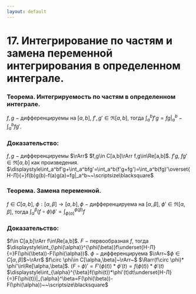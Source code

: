 ```yaml
---
layout: default
---
```

# 17. Интегрирование по частям и замена переменной интегрирования в определенном интеграле.

### Теорема. Интегрируемость по частям в определенном интеграле.
$f,g~-~$дифференцируемы на $[a,b],~f',g'\in\Re[a,b],$ тогда
$\displaystyle\int_a^bf'g=fg|_a^b-\int_a^bfg'$.

### Доказательство:
$f,g~-~$дифференцируемы $\rArr$ $f,g\in C[a,b]\rArr f,g\in\Re[a,b]$.
$f'g,~fg'\in\Re[a,b]$ как произведения.
$\displaystyle\int_a^bf'g+\int_a^bfg'=\int_a^b(f'g+fg')=\int_a^b(fg)'\overset{Н-Л}{=}f(b)g(b)-f(a)g(a)=fg|_a^b~~\scriptsize\blacksquare$

### Теорема. Замена переменной.
$f\in C[a,b]$, $\phi:[\alpha,\beta]\to[a,b],\phi~-~$дифференцируема на $[\alpha,\beta]$,
$\phi'\in\Re[\alpha,\beta],~$тогда $\displaystyle\int_\alpha^\beta (f\circ \phi)\phi'=\int_{\phi(\alpha)}^{\phi(\beta)}f$

### Доказательство:
$f\in C[a,b]\rArr f\in\Re[a,b]$. $F~-~$первообразная $f$, тогда
 $\displaystyle\int_{\phi(\alpha)}^{\phi(\beta)}f\underset{Н-Л}{=}F(\phi(\beta))-F(\phi(\alpha))$.
$\phi~-~$дифференцируема $\rArr~$$\phi\in C[\alpha,\beta]$$~\rArr$ $f\circ \phi\in C[\alpha,\beta]~\rArr~$
$\Rarr(f\circ \phi)* \phi'\in\Re[\alpha,\beta]$.
$(F\circ\phi)'=F'(\phi(t))*\phi'(t)=f(\phi(t))*\phi'(t)$
$\displaystyle\int_{\alpha}^{\beta}f(\phi(t))*\phi'(t)dt\underset{Н-Л}{=}F(\phi(t))|_{\alpha}^\beta=F(\phi(\beta))-F(\phi(\alpha))~~\scriptsize\blacksquare$